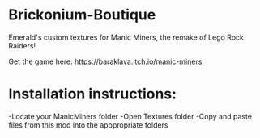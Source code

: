 # Brickonium-Boutique
Emerald's custom textures for Manic Miners, the remake of Lego Rock Raiders!

Get the game here: https://baraklava.itch.io/manic-miners

# Installation instructions:

-Locate your ManicMiners folder
-Open Textures folder
-Copy and paste files from this mod into the apppropriate folders
